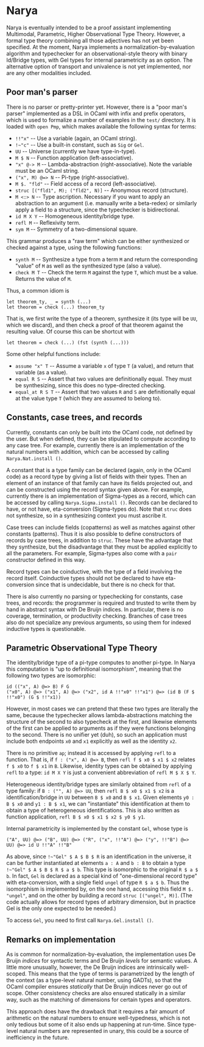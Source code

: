 # Narya

Narya is eventually intended to be a proof assistant implementing Multimodal, Parametric, Higher Observational Type Theory.  However, a formal type theory combining all those adjectives has not yet been specified.  At the moment, Narya implements a normalization-by-evaluation algorithm and typechecker for an observational-style theory with binary Id/Bridge types, with Gel types for internal parametricity as an option.  The alternative option of transport and univalence is not yet implemented, nor are any other modalities included.


## Poor man's parser

There is no parser or pretty-printer yet.  However, there is a "poor man's parser" implemented as a DSL in OCaml with infix and prefix operators, which is used to formalize a number of examples in the `test/` directory.  It is loaded with `open Pmp`, which makes available the following syntax for terms:

- `!!"x"` -- Use a variable (again, an OCaml string).
- `!~"c"` -- Use a built-in constant, such as `Sig` or `Gel`.
- `UU` -- Universe (currently we have type-in-type).
- `M $ N` -- Function application (left-associative).
- `"x" @-> M` -- Lambda-abstraction (right-associative).  Note the variable must be an OCaml string.
- `("x", M) @=> N` -- Pi-type (right-associative).
- `M $. "fld"` -- Field access of a record (left-associative).
- `struc [("fld1", M); ("fld2", N)]` -- Anonymous record (structure).
- `M <:> N` -- Type ascription.  Necessary if you want to apply an abstraction to an argument (i.e. manually write a beta-redex) or similarly apply a field to a structure, since the typechecker is bidirectional.
- `id M X Y` -- Homogeneous identity/bridge type.
- `refl M` -- Reflexivity term.
- `sym M` -- Symmetry of a two-dimensional square.

This grammar produces a "raw term" which can be either synthesized or checked against a type, using the following functions:

- `synth M` -- Synthesize a type from a term `M` and return the corresponding "value" of `M` as well as the synthesized type (also a value).
- `check M T` -- Check the term `M` against the type `T`, which must be a value.  Returns the value of `M`.

Thus, a common idiom is

```
let theorem_ty, _ = synth (...)
let theorem = check (...) theorem_ty
```
That is, we first write the type of a theorem, synthesize it (its type will be `UU`, which we discard), and then check a proof of that theorem against the resulting value.  Of course this can be shortcut with
```
let theorem = check (...) (fst (synth (...)))
```
Some other helpful functions include:

- `assume "x" T` -- Assume a variable `x` of type `T` (a value), and return that variable (as a value).
- `equal R S` -- Assert that two values are definitionally equal.  They must be synthesizing, since this does no type-directed checking.
- `equal_at R S T` -- Assert that two values `R` and `S` are definitionally equal at the value type `T` (which they are assumed to belong to).


## Constants, case trees, and records

Currently, constants can only be built into the OCaml code, not defined by the user.  But when defined, they can be stipulated to compute according to any case tree.  For example, currently there is an implementation of the natural numbers with addition, which can be accessed by calling `Narya.Nat.install ()`.

A constant that is a type family can be declared (again, only in the OCaml code) as a record type by giving a list of fields with their types.  Then an element of an instance of that family can have its fields projected out, and can be constructed using the record syntax given above.  For example, currently there is an implementation of Sigma-types as a record, which can be accessed by calling `Narya.Sigma.install ()`.  Records can be declared to have, or not have, eta-conversion (Sigma-types do).  Note that `struc` does not synthesize, so in a synthesizing context you must ascribe it.

Case trees can include fields (copatterns) as well as matches against other constants (patterns).  Thus it is also possible to define constructors of records by case trees, in addition to `struc`.  These have the advantage that they synthesize, but the disadvantage that they must be applied explicitly to all the parameters.  For example, Sigma-types also come with a `pair` constructor defined in this way.

Record types can be coinductive, with the type of a field involving the record itself.  Coinductive types should not be declared to have eta-conversion since that is undecidable, but there is no check for that.

There is also currently no parsing or typechecking for constants, case trees, and records: the programmer is required and trusted to write them by hand in abstract syntax with De Bruijn indices.  In particular, there is no coverage, termination, or productivity checking.  Branches of case trees also do not specialize any previous arguments, so using them for indexed inductive types is questionable.


## Parametric Observational Type Theory

The identity/bridge type of a pi-type computes to another pi-type.  In Narya this computation is "up to definitional isomorphism", meaning that the following two types are isomorphic:
```
id (("x", A) @=> B) F G
("x0", A) @=> ("x1", A) @=> ("x2", id A !!"x0" !!"x1") @=> (id B (F $ !!"x0") (G $ !!"x1))
```
However, in most cases we can pretend that these two types are literally the same, because the typechecker allows lambda-abstractions matching the structure of the second to also typecheck at the first, and likewise elements of the first can be applied to arguments as if they were functions belonging to the second.  There is no unifier yet (duh), so such an application must include both endpoints `x0` and `x1` explicitly as well as the identity `x2`.

There is no primitive `ap`; instead it is accessed by applying `refl` to a function.  That is, if `f : ("x", A) @=> B`, then `refl f $ x0 $ x1 $ x2` relates `f $ x0` to `f $ x1` in `B`.  Likewise, identity types can be obtained by applying `refl` to a type: `id M X Y` is just a convenient abbreviation of `refl M $ X $ Y`.

Heterogeneous identity/bridge types are similarly obtained from `refl` of a type family: if `B : ("", A) @=> UU`, then `refl B $ x0 $ x1 $ x2` is a identification/bridge in `UU` between `B $ x0` and `B $ x1`.  Given elements `y0 : B $ x0` and `y1 : B $ x1`, we can "instantiate" this identification at them to obtain a type of heterogeneous identifications.  This is also written as function application, `refl B $ x0 $ x1 $ x2 $ y0 $ y1`.

Internal parametricity is implemented by the constant `Gel`, whose type is
```
("A", UU) @=> ("B", UU) @=> ("R", ("x", !!"A") @=> ("y", !!"B") @=> UU) @=> id U !!"A" !!"B"
```
As above, since `!~"Gel" $ A $ B $ R` is an identification in the universe, it can be further instantiated at elements `a : A` and `b : B` to obtain a type `!~"Gel" $ A $ B $ R $ a $ b`.  This type is isomorphic to the original `R $ a $ b`.  In fact, `Gel` is declared as a special kind of "one-dimensional record type" with eta-conversion, with a single field `ungel` of type `R $ a $ b`.  Thus the isomorphism is implemented by, on the one hand, accessing this field `M $. "ungel"`, and on the other by building a record `struc [("ungel", M)]`.  (The code actually allows for record types of arbitrary dimension, but in practice Gel is the only one expected to be needed.)

To access `Gel`, you need to first call `Narya.Gel.install ()`.


## Remarks on implementation

As is common for normalization-by-evaluation, the implementation uses De Bruijn *indices* for syntactic terms and De Bruijn *levels* for semantic values.  A little more unusually, however, the De Bruijn indices are intrinsically well-scoped.  This means that the type of terms is parametrized by the length of the context (as a type-level natural number, using GADTs), so that the OCaml compiler ensures *statically* that De Bruijn indices never go out of scope.  Other consistency checks are also ensured statically in a similar way, such as the matching of dimensions for certain types and operators.

This approach does have the drawback that it requires a fair amount of arithmetic on the natural numbers to ensure well-typedness, which is not only tedious but some of it also ends up happening at run-time.  Since type-level natural numbers are represented in unary, this could be a source of inefficiency in the future.
